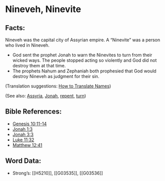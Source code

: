 # Nineveh, Ninevite

## Facts:

Nineveh was the capital city of Assyrian empire. A “Ninevite” was a person who lived in Nineveh.

* God sent the prophet Jonah to warn the Ninevites to turn from their wicked ways. The people stopped acting so violently and God did not destroy them at that time.
* The prophets Nahum and Zephaniah both prophesied that God would destroy Nineveh as judgment for their sin.

(Translation suggestions: [How to Translate Names](../../translate/translate-names))

(See also: [Assyria](../names/assyria.md), [Jonah](../names/jonah.md), [repent](../kt/repent.md), [turn](../other/turn.md))

## Bible References:

* [Genesis 10:11-14](rc://en/tn/help/gen/10/11)
* [Jonah 1:3](rc://en/tn/help/jon/01/03)
* [Jonah 3:3](rc://en/tn/help/jon/03/03)
* [Luke 11:32](rc://en/tn/help/luk/11/32)
* [Matthew 12:41](rc://en/tn/help/mat/12/41)

## Word Data:

* Strong’s: [[H5210]], [[G03535]], [[G03536]]
